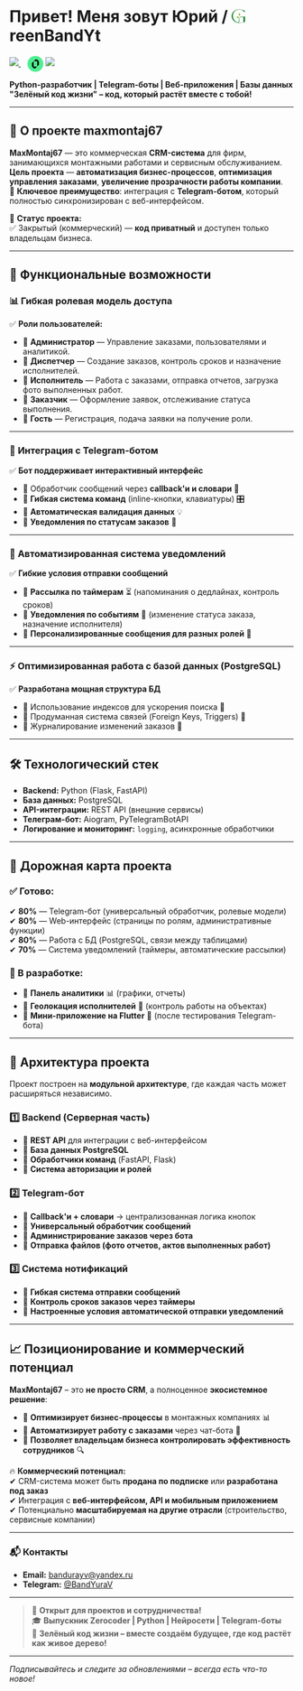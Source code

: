 # **Привет! Меня зовут Юрий** / <img src="https://raw.githubusercontent.com/GreenBandYt/GreenBandYt/main/assets/images/b_logo_g.png" width="25" alt="G" style="vertical-align: -2px;">reenBandYt

<p>
  <a href="https://github.com/GreenBandYt" target="_blank" rel="noopener noreferrer">
    <img src="https://img.shields.io/badge/GreenBandYt-Зелёный_код_жизни-32CD32?style=for-the-badge&logo=leaflet&logoColor=white">
  </a>
  &nbsp;&nbsp;
  <img src="https://raw.githubusercontent.com/GreenBandYt/GreenBandYt/main/assets/logos/zerocoder.png" width="28" height="28" alt="Zerocoder" style="vertical-align: middle; border-radius: 50%;">
  <a href="https://github.com/GreenBandYt/Zerocoder/blob/main/README.md" target="_blank" rel="noopener noreferrer">
    <img src="https://img.shields.io/badge/Zerocoder-Выпускник-%239B59B6?style=for-the-badge">
  </a>
</p>

**Python-разработчик | Telegram-боты | Веб-приложения | Базы данных**  
**"Зелёный код жизни" – код, который растёт вместе с тобой!**

---


## **📌 О проекте maxmontaj67**  

**MaxMontaj67** — это коммерческая **CRM-система** для фирм, занимающихся монтажными работами и сервисным обслуживанием.  
**Цель проекта** — **автоматизация бизнес-процессов**, **оптимизация управления заказами**, **увеличение прозрачности работы компании**.  
🚀 **Ключевое преимущество**: интеграция с **Telegram-ботом**, который полностью синхронизирован с веб-интерфейсом.  

🔐 **Статус проекта:**  
✅ Закрытый (коммерческий) — **код приватный** и доступен только владельцам бизнеса.  

---

## **🔹 Функциональные возможности**  

### 📊 **Гибкая ролевая модель доступа**  
✅ **Роли пользователей:**  
- 📌 **Администратор** — Управление заказами, пользователями и аналитикой.  
- 📌 **Диспетчер** — Создание заказов, контроль сроков и назначение исполнителей.  
- 📌 **Исполнитель** — Работа с заказами, отправка отчетов, загрузка фото выполненных работ.  
- 📌 **Заказчик** — Оформление заявок, отслеживание статуса выполнения.  
- 📌 **Гость** — Регистрация, подача заявки на получение роли.  

---

### 🤖 **Интеграция с Telegram-ботом**  
✅ **Бот поддерживает интерактивный интерфейс**  
- 📌 Обработчик сообщений через **callback'и и словари** 📑  
- 📌 **Гибкая система команд** (inline-кнопки, клавиатуры) 🎛  
- 📌 **Автоматическая валидация данных** 💡  
- 📌 **Уведомления по статусам заказов** 🔔  

---

### 🔄 **Автоматизированная система уведомлений**  
✅ **Гибкие условия отправки сообщений**  
- 📌 **Рассылка по таймерам** ⏳ (напоминания о дедлайнах, контроль сроков)  
- 📌 **Уведомления по событиям** 📩 (изменение статуса заказа, назначение исполнителя)  
- 📌 **Персонализированные сообщения для разных ролей** 🎯  

---

### ⚡ **Оптимизированная работа с базой данных (PostgreSQL)**  
✅ **Разработана мощная структура БД**  
- 📌 Использование индексов для ускорения поиска 📂  
- 📌 Продуманная система связей (Foreign Keys, Triggers) 🔄  
- 📌 Журналирование изменений заказов 📑  

---

## **🛠️ Технологический стек**  

- **Backend:** Python (Flask, FastAPI)  
- **База данных:** PostgreSQL  
- **API-интеграции:** REST API (внешние сервисы)  
- **Телеграм-бот:** Aiogram, PyTelegramBotAPI  
- **Логирование и мониторинг:** `logging`, асинхронные обработчики  

---

## **📅 Дорожная карта проекта**  

### **✅ Готово:**  
✔ **80%** — Telegram-бот (универсальный обработчик, ролевые модели)  
✔ **80%** — Web-интерфейс (страницы по ролям, административные функции)  
✔ **80%** — Работа с БД (PostgreSQL, связи между таблицами)  
✔ **70%** — Система уведомлений (таймеры, автоматические рассылки)  

### **🚀 В разработке:**  
- 🔹 **Панель аналитики** 📊 (графики, отчеты)  
- 🔹 **Геолокация исполнителей** 📍 (контроль работы на объектах)  
- 🔹 **Мини-приложение на Flutter** 📱 (после тестирования Telegram-бота)  

---

## **📂 Архитектура проекта**  

Проект построен на **модульной архитектуре**, где каждая часть может расширяться независимо.  

### **1️⃣ Backend (Серверная часть)**
- 📌 **REST API** для интеграции с веб-интерфейсом  
- 📌 **База данных PostgreSQL**  
- 📌 **Обработчики команд** (FastAPI, Flask)  
- 📌 **Система авторизации и ролей**  

### **2️⃣ Telegram-бот**
- 📌 **Callback'и + словари** → централизованная логика кнопок  
- 📌 **Универсальный обработчик сообщений**  
- 📌 **Администрирование заказов через бота**  
- 📌 **Отправка файлов (фото отчетов, актов выполненных работ)**  

### **3️⃣ Система нотификаций**
- 📌 **Гибкая система отправки сообщений**  
- 📌 **Контроль сроков заказов через таймеры**  
- 📌 **Настроенные условия автоматической отправки уведомлений**  

---

## **📈 Позиционирование и коммерческий потенциал**  

**MaxMontaj67** – это **не просто CRM**, а полноценное **экосистемное решение**:  
- 🔹 **Оптимизирует бизнес-процессы** в монтажных компаниях 📊  
- 🔹 **Автоматизирует работу с заказами** через чат-бота 🤖  
- 🔹 **Позволяет владельцам бизнеса контролировать эффективность сотрудников** 🔍  

🔥 **Коммерческий потенциал:**  
✔ CRM-система может быть **продана по подписке** или **разработана под заказ**  
✔ Интеграция с **веб-интерфейсом, API и мобильным приложением**  
✔ Потенциально **масштабируемая на другие отрасли** (строительство, сервисные компании)  

---

### 📬 Контакты

- **Email:** [bandurayv@yandex.ru](mailto:bandurayv@yandex.ru)
- **Telegram:** [@BandYuraV](https://t.me/BandYuraV)

---

> 🚀 **Открыт для проектов и сотрудничества!**  
> 🎓 **Выпускник Zerocoder | Python | Нейросети | Telegram-боты**  
> 🌱 **Зелёный код жизни – вместе создаём будущее, где код растёт как живое дерево!**

---

*Подписывайтесь и следите за обновлениями – всегда есть что-то новое!*

